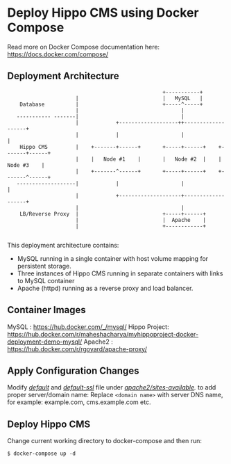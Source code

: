 Deploy Hippo CMS using Docker Compose
=====================================
Read more on Docker Compose documentation here: https://docs.docker.com/compose/

Deployment Architecture
-----------------------
```
                                                  +-----------+
                      |                           |   MySQL   |
    Database          |                           +-----^-----+
                      |                                 |
   ----------- -------|                                 |
                      |            +-------------------++-------------------+
                      |            |                    |                   |
    Hippo CMS         |    +-------+------+       +-----+------+    +-------+------+
                      |    |   Node #1    |       |   Node #2  |    |   Node #3    |
                      |    +-------^------+       +-----+------+    +-------^------+
   -------------------|            |                    |                   |
                      |            +--------------------+-------------------+
                      |                                 |
    LB/Reverse Proxy  |                           +-----+------+
                      |                           |  Apache    |
                      |                           +------------+
                      
```
This deployment architecture contains:
* MySQL running in a single container with host volume mapping for persistent storage.
* Three instances of Hippo CMS running in separate containers with links to MySQL container
* Apache (httpd) running as a reverse proxy and load balancer. 

Container Images
----------------
MySQL : https://hub.docker.com/_/mysql/
Hippo Project: https://hub.docker.com/r/maheshacharya/myhippoproject-docker-deployment-demo-mysql/
Apache2 : https://hub.docker.com/r/rgoyard/apache-proxy/



Apply Configuration Changes
---------------------------
Modify *[default](https://github.com/maheshacharya/hippo-docker-deployments/tree/master/docker-compose/apache2/sites-available/default)* and *[default-ssl](https://github.com/maheshacharya/hippo-docker-deployments/tree/master/docker-compose/apache2/sites-available/default-ssl)* file under *[apache2/sites-available](https://github.com/maheshacharya/hippo-docker-deployments/tree/master/docker-compose/apache2/sites-available).* to add proper server/domain name:
Replace ```<domain name>``` with server DNS name, for example: example.com, cms.example.com etc.


Deploy Hippo CMS
----------
Change current working directory to docker-compose and then run:
```
$ docker-compose up -d
```
